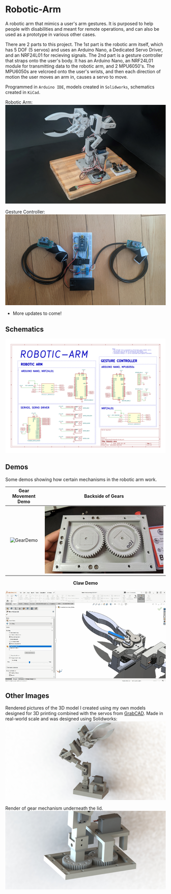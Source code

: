 # Robotic-Arm
A robotic arm that mimics a user's arm gestures. It is purposed to help people with disabilities and meant for remote operations, and can also be used as a prototype in various other cases.

There are 2 parts to this project. The 1st part is the robotic arm itself, which has 5 DOF (5 servos) and uses an Arduino Nano, a Dedicated Servo Driver, and an NRF24L01 for recieving signals. The 2nd part is a gesture controller that straps onto the user's body. It has an Arduino Nano, an NRF24L01 module for transmitting data to the robotic arm, and 2 MPU6050's. The MPU6050s are velcroed onto the user's wrists, and then each direction of motion the user moves an arm in, causes a servo to move.

Programmed in `Arduino IDE`, models created in `Solidworks`, schematics created in `KiCad`.

Robotic Arm:
![RobotArmPic5](./Images/RobotArmPic0.jpg)

Gesture Controller:
![RobotArmPic6](./Images/GesturePic.jpg)

- More updates to come!

## Schematics
![RobotArmSchematic](./Images/RoboticArmSchematic/RoboticArmSchematic.svg)

## Demos
Some demos showing how certain mechanisms in the robotic arm work.

| Gear Movement Demo | Backside of Gears |
| :---: | :---: |
| ![GearDemo](./Images/GearDemo.gif)  | ![BacksideOfGears](./Images/RobotArmPic9.jpg) |

<p align="center">
    <strong>Claw Demo</strong>
</p>

<p align="center">
  <img src="./Images/ClawDemo.gif"/>
</p>

## Other Images
Rendered pictures of the 3D model I created using my own models designed for 3D printing combined with the servos from [GrabCAD](https://grabcad.com/library). Made in real-world scale and was designed using Solidworks:
![RobotArmPic5](./Images/RobotArmPic8.JPG)

Render of gear mechanism underneath the lid.
![RobotArmPic5](./Images/RobotArmPic7.JPG)

